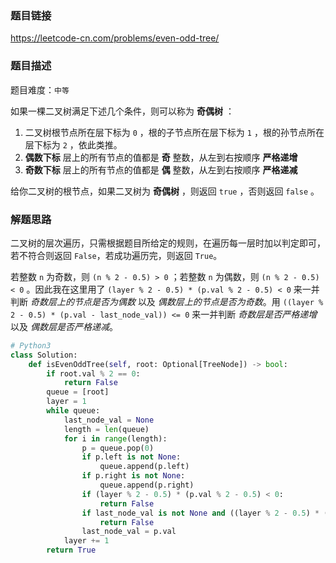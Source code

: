 ### 题目链接
https://leetcode-cn.com/problems/even-odd-tree/

### 题目描述
题目难度：```中等```

如果一棵二叉树满足下述几个条件，则可以称为 **奇偶树** ：

1. 二叉树根节点所在层下标为 ```0``` ，根的子节点所在层下标为 ```1``` ，根的孙节点所在层下标为 ```2``` ，依此类推。
2. **偶数下标** 层上的所有节点的值都是 **奇** 整数，从左到右按顺序 **严格递增**
3. **奇数下标** 层上的所有节点的值都是 **偶** 整数，从左到右按顺序 **严格递减**

给你二叉树的根节点，如果二叉树为 **奇偶树** ，则返回 ```true``` ，否则返回 ```false``` 。

### 解题思路
二叉树的层次遍历，只需根据题目所给定的规则，在遍历每一层时加以判定即可，若不符合则返回 ```False```，若成功遍历完，则返回 ```True```。

若整数 ```n``` 为奇数，则 ```(n % 2 - 0.5) > 0``` ；若整数 ```n``` 为偶数，则 ```(n % 2 - 0.5) < 0``` 。因此我在这里用了 ```(layer % 2 - 0.5) * (p.val % 2 - 0.5) < 0``` 来一并判断 *奇数层上的节点是否为偶数* 以及 *偶数层上的节点是否为奇数*。用 ```((layer % 2 - 0.5) * (p.val - last_node_val)) <= 0``` 来一并判断 *奇数层是否严格递增* 以及 *偶数层是否严格递减*。

```python
# Python3
class Solution:
    def isEvenOddTree(self, root: Optional[TreeNode]) -> bool:
        if root.val % 2 == 0:
            return False
        queue = [root]
        layer = 1
        while queue:
            last_node_val = None
            length = len(queue)
            for i in range(length):
                p = queue.pop(0)
                if p.left is not None:
                    queue.append(p.left)
                if p.right is not None:
                    queue.append(p.right)
                if (layer % 2 - 0.5) * (p.val % 2 - 0.5) < 0:
                    return False
                if last_node_val is not None and ((layer % 2 - 0.5) * (p.val - last_node_val)) <= 0:
                    return False
                last_node_val = p.val
            layer += 1
        return True
```